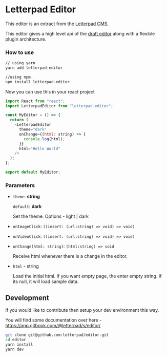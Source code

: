 # Letterpad Editor

This editor is an extract from the
[Letterpad CMS](http://github.com/letterpad/letterpad-cms).

This editor gives a high level api of the [draft editor](https://draftjs.org/) along with a flexible plugin architecture.

### How to use

```sh
// using yarn
yarn add letterpad-editor

//using npm
npm install letterpad-editor
```

Now you can use this in your react project

```js
import React from "react";
import LetterpadEditor from "letterpad-editor";

const MyEditor = () => {
  return (
    <LetterpadEditor
      theme="dark"
      onChange={(html: string) => {
        console.log(html);
      }}
      html="Hello World"
    />
  );
};

export default MyEditor;
```

### Parameters

- `theme`: **string**

  `default`: **dark**

  Set the theme. Options - light | dark

- `onImageClick`: `((insert: (url:string) => void) => void)`

- `onVideoClick`: `((insert: (url:string) => void) => void)`

- `onChange(html: string)`: `(html:string) => void`

  Receive html whenever there is a change in the editor.

- `html` - string

  Load the initial html. If you want empty page, the enter empty string. If its null, it will load sample data.

## Development

If you would like to contribute then setup your dev environment this way.

You will find some documentation over here - https://app.gitbook.com/@letterpad/s/editor/

```sh
git clone git@github.com:letterpad/editor.git
cd editor
yarn install
yarn dev
```
